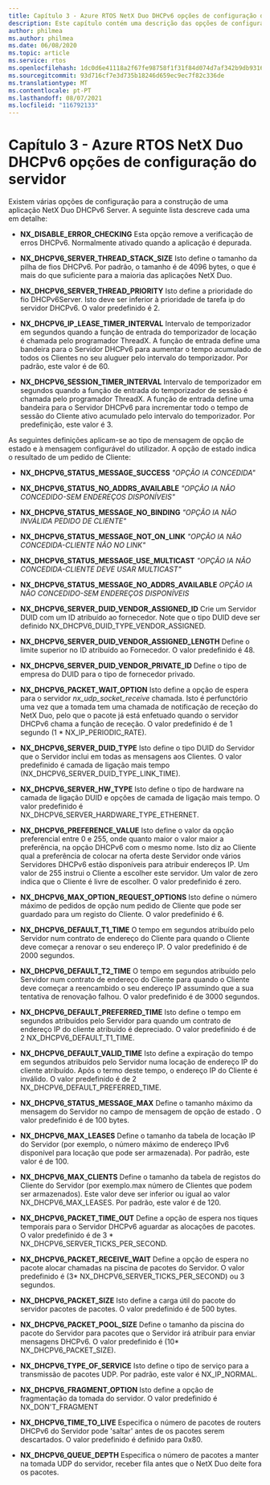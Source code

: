 ```yaml
---
title: Capítulo 3 - Azure RTOS NetX Duo DHCPv6 opções de configuração do servidor
description: Este capítulo contém uma descrição das opções de configuração do servidor Azure RTOS NetX Duo DHCPv6.
author: philmea
ms.author: philmea
ms.date: 06/08/2020
ms.topic: article
ms.service: rtos
ms.openlocfilehash: 1dc0d6e41118a2f67fe98758f1f31f84d074d7af342b9db93162ffe6354077ea
ms.sourcegitcommit: 93d716cf7e3d735b18246d659ec9ec7f82c336de
ms.translationtype: MT
ms.contentlocale: pt-PT
ms.lasthandoff: 08/07/2021
ms.locfileid: "116792133"
---
```

# <a name="chapter-3---azure-rtos-netx-duo-dhcpv6-server-configuration-options"></a>Capítulo 3 - Azure RTOS NetX Duo DHCPv6 opções de configuração do servidor

Existem várias opções de configuração para a construção de uma aplicação NetX Duo DHCPv6 Server. A seguinte lista descreve cada uma em detalhe:
  
- **NX_DISABLE_ERROR_CHECKING** Esta opção remove a verificação de erros DHCPv6. Normalmente ativado quando a aplicação é depurada.  
  
- **NX_DHCPV6_SERVER_THREAD_STACK_SIZE** Isto define o tamanho da pilha de fios DHCPv6. Por padrão, o tamanho é de 4096 bytes, o que é mais do que suficiente para a maioria das aplicações NetX Duo.

- **NX_DHCPV6_SERVER_THREAD_PRIORITY** Isto define a prioridade do fio DHCPv6Server. Isto deve ser inferior à prioridade de tarefa ip do servidor DHCPv6. O valor predefinido é 2.

- **NX_DHCPV6_IP_LEASE_TIMER_INTERVAL** Intervalo de temporizador em segundos quando a função de entrada do temporizador de locação é chamada pelo programador ThreadX. A função de entrada define uma bandeira para o Servidor DHCPv6 para aumentar o tempo acumulado de todos os Clientes no seu aluguer pelo intervalo do temporizador. Por padrão, este valor é de 60.

- **NX_DHCPV6_SESSION_TIMER_INTERVAL** Intervalo de temporizador em segundos quando a função de entrada do temporizador de sessão é chamada pelo programador ThreadX. A função de entrada define uma bandeira para o Servidor DHCPv6 para incrementar todo o tempo de sessão do Cliente ativo acumulado pelo intervalo do temporizador. Por predefinição, este valor é 3.

As seguintes definições aplicam-se ao tipo de mensagem de opção de estado e à mensagem configurável do utilizador. A opção de estado indica o resultado de um pedido de Cliente:

- **NX_DHCPV6_STATUS_MESSAGE_SUCCESS** *"OPÇÃO IA CONCEDIDA"*

- **NX_DHCPV6_STATUS_NO_ADDRS_AVAILABLE** *"OPÇÃO IA NÃO CONCEDIDO-SEM ENDEREÇOS DISPONÍVEIS"*

- **NX_DHCPV6_STATUS_MESSAGE_NO_BINDING** *"OPÇÃO IA NÃO INVÁLIDA PEDIDO DE CLIENTE"*

- **NX_DHCPV6_STATUS_MESSAGE_NOT_ON_LINK** *"OPÇÃO IA NÃO CONCEDIDA-CLIENTE NÃO NO LINK"*

- **NX_DHCPV6_STATUS_MESSAGE_USE_MULTICAST** *"OPÇÃO IA NÃO CONCEDIDA-CLIENTE DEVE USAR MULTICAST"*

- **NX_DHCPV6_STATUS_MESSAGE_NO_ADDRS_AVAILABLE** *OPÇÃO IA NÃO CONCEDIDO-SEM ENDEREÇOS DISPONÍVEIS*

- **NX_DHCPV6_SERVER_DUID_VENDOR_ASSIGNED_ID** Crie um Servidor DUID com um ID atribuído ao fornecedor. Note que o tipo DUID deve ser definido NX_DHCPV6_DUID_TYPE_VENDOR_ASSIGNED.

- **NX_DHCPV6_SERVER_DUID_VENDOR_ASSIGNED_LENGTH** Define o limite superior no ID atribuído ao Fornecedor. O valor predefinido é 48.

- **NX_DHCPV6_SERVER_DUID_VENDOR_PRIVATE_ID** Define o tipo de empresa do DUID para o tipo de fornecedor privado.

- **NX_DHCPV6_PACKET_WAIT_OPTION** Isto define a opção de espera para o servidor *nx_udp_socket_receive* chamada. Isto é perfunctório uma vez que a tomada tem uma chamada de notificação de receção do NetX Duo, pelo que o pacote já está enfetuado quando o servidor DHCPv6 chama a função de receção. O valor predefinido é de 1 segundo (1 * NX_IP_PERIODIC_RATE).

- **NX_DHCPV6_SERVER_DUID_TYPE** Isto define o tipo DUID do Servidor que o Servidor inclui em todas as mensagens aos Clientes. O valor predefinido é camada de ligação mais tempo (NX_DHCPV6_SERVER_DUID_TYPE_LINK_TIME).

- **NX_DHCPV6_SERVER_HW_TYPE** Isto define o tipo de hardware na camada de ligação DUID e opções de camada de ligação mais tempo. O valor predefinido é NX_DHCPV6_SERVER_HARDWARE_TYPE_ETHERNET.

- **NX_DHCPV6_PREFERENCE_VALUE** Isto define o valor da opção preferencial entre 0 e 255, onde quanto maior o valor maior a preferência, na opção DHCPv6 com o mesmo nome. Isto diz ao Cliente qual a preferência de colocar na oferta deste Servidor onde vários Servidores DHCPv6 estão disponíveis para atribuir endereços IP. Um valor de 255 instrui o Cliente a escolher este servidor. Um valor de zero indica que o Cliente é livre de escolher. O valor predefinido é zero.

- **NX_DHCPV6_MAX_OPTION_REQUEST_OPTIONS** Isto define o número máximo de pedidos de opção num pedido de Cliente que pode ser guardado para um registo do Cliente. O valor predefinido é 6.

- **NX_DHCPV6_DEFAULT_T1_TIME** O tempo em segundos atribuído pelo Servidor num contrato de endereço do Cliente para quando o Cliente deve começar a renovar o seu endereço IP. O valor predefinido é de 2000 segundos.

- **NX_DHCPV6_DEFAULT_T2_TIME** O tempo em segundos atribuído pelo Servidor num contrato de endereço do Cliente para quando o Cliente deve começar a reencambido o seu endereço IP assumindo que a sua tentativa de renovação falhou. O valor predefinido é de 3000 segundos.

- **NX_DHCPV6_DEFAULT_PREFERRED_TIME** Isto define o tempo em segundos atribuídos pelo Servidor para quando um contrato de endereço IP do cliente atribuído é depreciado. O valor predefinido é de 2 NX_DHCPV6_DEFAULT_T1_TIME.

- **NX_DHCPV6_DEFAULT_VALID_TIME** Isto define a expiração do tempo em segundos atribuídos pelo Servidor numa locação de endereço IP do cliente atribuído. Após o termo deste tempo, o endereço IP do Cliente é inválido. O valor predefinido é de 2 NX_DHCPV6_DEFAULT_PREFERRED_TIME.

- **NX_DHCPV6_STATUS_MESSAGE_MAX** Define o tamanho máximo da mensagem do Servidor no campo de mensagem de opção de estado . O valor predefinido é de 100 bytes.

- **NX_DHCPV6_MAX_LEASES** Define o tamanho da tabela de locação IP do Servidor (por exemplo, o número máximo de endereço IPv6 disponível para locação que pode ser armazenada). Por padrão, este valor é de 100.

- **NX_DHCPV6_MAX_CLIENTS** Define o tamanho da tabela de registos do Cliente do Servidor (por exemplo.max número de Clientes que podem ser armazenados). Este valor deve ser inferior ou igual ao valor NX_DHCPV6_MAX_LEASES. Por padrão, este valor é de 120.

- **NX_DHCPV6_PACKET_TIME_OUT** Define a opção de espera nos tiques temporais para o Servidor DHCPv6 aguardar as alocações de pacotes. O valor predefinido é de 3 * NX_DHCPV6_SERVER_TICKS_PER_SECOND.

- **NX_DHCPV6_PACKET_RECEIVE_WAIT** Define a opção de espera no pacote alocar chamadas na piscina de pacotes do Servidor. O valor predefinido é (3* NX_DHCPV6_SERVER_TICKS_PER_SECOND) ou 3 segundos.

- **NX_DHCPV6_PACKET_SIZE** Isto define a carga útil do pacote do servidor pacotes de pacotes. O valor predefinido é de 500 bytes.

- **NX_DHCPV6_PACKET_POOL_SIZE** Define o tamanho da piscina do pacote do Servidor para pacotes que o Servidor irá atribuir para enviar mensagens DHCPv6. O valor predefinido é (10* NX_DHCPV6_PACKET_SIZE).

- **NX_DHCPV6_TYPE_OF_SERVICE** Isto define o tipo de serviço para a transmissão de pacotes UDP. Por padrão, este valor é NX_IP_NORMAL.

- **NX_DHCPV6_FRAGMENT_OPTION** Isto define a opção de fragmentação da tomada do servidor. O valor predefinido é NX_DON'T_FRAGMENT

- **NX_DHCPV6_TIME_TO_LIVE** Especifica o número de pacotes de routers DHCPv6 do Servidor pode 'saltar' antes de os pacotes serem descartados. O valor predefinido é definido para 0x80.

- **NX_DHCPV6_QUEUE_DEPTH** Especifica o número de pacotes a manter na tomada UDP do servidor, receber fila antes que o NetX Duo deite fora os pacotes.